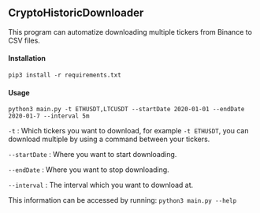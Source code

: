 ## CryptoHistoricDownloader

This program can automatize downloading multiple tickers from Binance to CSV files.

#### Installation

```
pip3 install -r requirements.txt
```

#### Usage

```
python3 main.py -t ETHUSDT,LTCUSDT --startDate 2020-01-01 --endDate 2020-01-7 --interval 5m
```

``` -t ``` : Which tickers you want to download, for example ``` -t ETHUSDT ```, you can download multiple by using a command between your tickers.

``` --startDate ``` : Where you want to start downloading.

``` --endDate ``` : Where you want to stop downloading.

``` --interval ``` : The interval which you want to download at.

This information can be accessed by running: ``` python3 main.py --help ```
